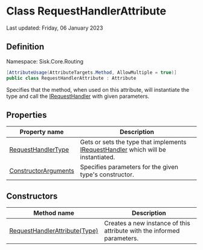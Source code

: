 # Class RequestHandlerAttribute
Last updated: Friday, 06 January 2023

## Definition
Namespace: Sisk.Core.Routing

```csharp
[AttributeUsage(AttributeTargets.Method, AllowMultiple = true)]
public class RequestHandlerAttribute : Attribute
```

Specifies that the method, when used on this attribute, will instantiate the type and call the [IRequestHandler](/spec/Sisk/Core/Routing/Handlers/IRequestHandler) with given parameters.

## Properties

| Property name | Description |
| --- | --- |
| [RequestHandlerType](/spec/Sisk/Core/Routing/RequestHandlerAttribute/RequestHandlerType) | Gets or sets the type that implements [IRequestHandler](/spec/Sisk/Core/Routing/Handlers/IRequestHandler) which will be instantiated. | 
| [ConstructorArguments](/spec/Sisk/Core/Routing/RequestHandlerAttribute/ConstructorArguments) | Specifies parameters for the given type's constructor. | 

## Constructors

| Method name | Description |
| --- | --- |
| [RequestHandlerAttribute(Type)](/spec/Sisk/Core/Routing/RequestHandlerAttribute/_ctor--Type) | Creates a new instance of this attribute with the informed parameters. | 

